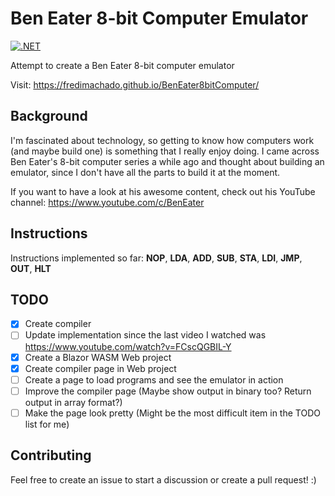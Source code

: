 # Ben Eater 8-bit Computer Emulator

[![.NET](https://github.com/fredimachado/BenEater8bitComputer/actions/workflows/dotnet.yml/badge.svg)](https://github.com/fredimachado/BenEater8bitComputer/actions/workflows/dotnet.yml)

Attempt to create a Ben Eater 8-bit computer emulator

Visit: https://fredimachado.github.io/BenEater8bitComputer/

## Background

I'm fascinated about technology, so getting to know how computers work (and maybe build one) is something that I really enjoy doing.
I came across Ben Eater's 8-bit computer series a while ago and thought about building an emulator, since I don't have all the parts to build it at the moment.

If you want to have a look at his awesome content, check out his YouTube channel: https://www.youtube.com/c/BenEater

## Instructions

Instructions implemented so far: **NOP**, **LDA**, **ADD**, **SUB**, **STA**, **LDI**, **JMP**, **OUT**, **HLT**

## TODO

- [x] Create compiler
- [ ] Update implementation since the last video I watched was https://www.youtube.com/watch?v=FCscQGBIL-Y
- [x] Create a Blazor WASM Web project
- [x] Create compiler page in Web project
- [ ] Create a page to load programs and see the emulator in action
- [ ] Improve the compiler page (Maybe show output in binary too? Return output in array format?)
- [ ] Make the page look pretty (Might be the most difficult item in the TODO list for me)

## Contributing

Feel free to create an issue to start a discussion or create a pull request! :)
